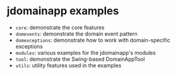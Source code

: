 # jdomainapp examples

- `core`: demonstrate the core features
- `domevents`: demonstrate the domain event pattern
- `domexceptions`: demonstrate how to work with domain-specific exceptions
- `modules`: various examples for the jdomainapp's modules
- `tool`: demonstrate the Swing-based DomainAppTool
- `utils`: utility features used in the examples

